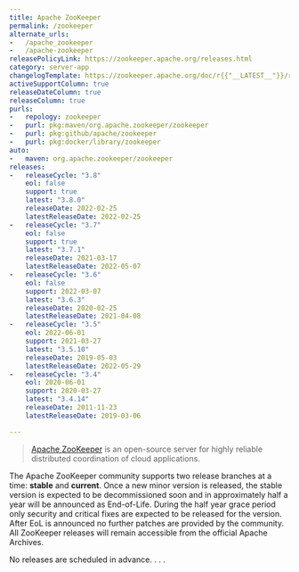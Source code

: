 ```yaml
---
title: Apache ZooKeeper
permalink: /zookeeper
alternate_urls:
-   /apache_zookeeper
-   /apache-zookeeper
releasePolicyLink: https://zookeeper.apache.org/releases.html
category: server-app
changelogTemplate: https://zookeeper.apache.org/doc/r{{"__LATEST__"}}/releasenotes.html
activeSupportColumn: true
releaseDateColumn: true
releaseColumn: true
purls:
-   repology: zookeeper
-   purl: pkg:maven/org.apache.zookeeper/zookeeper
-   purl: pkg:github/apache/zookeeper
-   purl: pkg:docker/library/zookeeper
auto:
-   maven: org.apache.zookeeper/zookeeper
releases:
-   releaseCycle: "3.8"
    eol: false
    support: true
    latest: "3.8.0"
    releaseDate: 2022-02-25
    latestReleaseDate: 2022-02-25
-   releaseCycle: "3.7"
    eol: false
    support: true
    latest: "3.7.1"
    releaseDate: 2021-03-17
    latestReleaseDate: 2022-05-07
-   releaseCycle: "3.6"
    eol: false
    support: 2022-03-07
    latest: "3.6.3"
    releaseDate: 2020-02-25
    latestReleaseDate: 2021-04-08
-   releaseCycle: "3.5"
    eol: 2022-06-01
    support: 2021-03-27
    latest: "3.5.10"
    releaseDate: 2019-05-03
    latestReleaseDate: 2022-05-29
-   releaseCycle: "3.4"
    eol: 2020-06-01
    support: 2020-03-27
    latest: "3.4.14"
    releaseDate: 2011-11-23
    latestReleaseDate: 2019-03-06

---
```


> [Apache ZooKeeper](https://zookeeper.apache.org/) is an open-source server for highly reliable distributed coordination of cloud applications.

The Apache ZooKeeper community supports two release branches at a time: **stable** and **current**. Once a new minor version is released, the stable version is expected to be decommissioned soon and in approximately half a year will be announced as End-of-Life. During the half year grace period only security and critical fixes are expected to be released for the version. After EoL is announced no further patches are provided by the community. All ZooKeeper releases will remain accessible from the official Apache Archives.

No releases are scheduled in advance.
.
.
.

